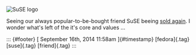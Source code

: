 ![SuSE
logo](https://upload.wikimedia.org/wikipedia/de/thumb/d/dc/SUSE_Linux_GmbH_Logo.svg/539px-SUSE_Linux_GmbH_Logo.svg.png)

Seeing our always popular-to-be-bought friend SuSE beeing [sold
again](http://uk.reuters.com/article/2014/09/15/uk-micro-focus-inte-attachment-idUKKBN0HA0DN20140915).
I wonder what's left of the it's core and values ...

::: {#footer}
[ September 16th, 2014 11:58am ]{#timestamp} [fedora]{.tag} [suse]{.tag}
[friend]{.tag}
:::
